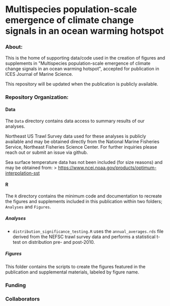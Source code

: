 # Multispecies population-scale emergence of climate change signals in an ocean warming hotspot

### About:

This is the home of supporting data/code used in the creation of figures and supplements in "Multispecies population-scale emergence of climate change signals in an ocean warming hotspot", accepted for publication in ICES Journal of Marine Science.

This repository will be updated when the publication is publicly available.

### Repository Organization:

#### Data

The `Data` directory contains data access to summary results of our analyses.

Northeast US Trawl Survey data used for these analyses is publicly available and may be obtained directly from the National Marine Fisheries Service, Northeast Fisheries Science Center. For further inquiries please reach out or submit an issue via github.

Sea surface temperature data has not been included (for size reasons) and may be obtained from: \> <https://www.ncei.noaa.gov/products/optimum-interpolation-sst>

#### R

The `R` directory contains the minimum code and documentation to recreate the figures and supplements included in this publication within two folders; `Analyses` and `Figures`.

##### Analyses

-   `distribution_significance_testing.R` uses the `annual_averages.rds` file derived from the NEFSC trawl survey data and performs a statistical t-test on distribution pre- and post-2010.

##### Figures

This folder contains the scripts to create the figures featured in the publication and supplemental materials, labeled by figure name.

### Funding

### Collaborators
